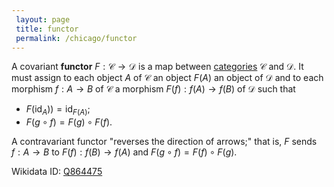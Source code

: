 ```yaml
---
 layout: page
 title: functor
 permalink: /chicago/functor
---
```

A covariant **functor** $F:\mathcal C\to \mathcal D$ is a map between [categories](https://mathgloss.github.io/MathGloss/chicago/category) $\mathcal C$ and $\mathcal D$. It must assign to each object $A$ of $\mathcal C$ an object $F(A)$ an object of $\mathcal D$ and to each morphism $f:A\to B$ of $\mathcal C$ a morphism $F(f):f(A) \to f(B)$ of $\mathcal D$ such that
- $F(\text{id}_A)) = \text{id}_{F(A)}$;
- $F(g\circ f) = F(g)\circ F(f)$.

A contravariant functor "reverses the direction of arrows;" that is, $F$ sends $f:A\to B$ to $F(f): f(B) \to f(A)$ and $F(g\circ f) = F(f) \circ F(g)$.

Wikidata ID: [Q864475](https://www.wikidata.org/wiki/Q864475)